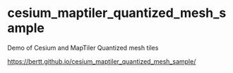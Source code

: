 # cesium_maptiler_quantized_mesh_sample


Demo of Cesium and MapTiler Quantized mesh tiles

https://bertt.github.io/cesium_maptiler_quantized_mesh_sample/

